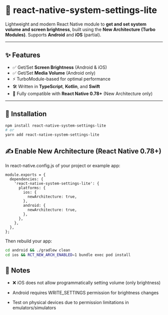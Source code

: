 # 📱 react-native-system-settings-lite

Lightweight and modern React Native module to **get and set system volume and screen brightness**, built using the **New Architecture (Turbo Modules)**. Supports **Android** and **iOS** (partial).

---

## ✨ Features

- ✅ Get/Set **Screen Brightness** (Android & iOS)
- ✅ Get/Set **Media Volume** (Android only)
- ⚡ TurboModule-based for optimal performance
- 🛠️ Written in **TypeScript**, **Kotlin**, and **Swift**
- 🔧 Fully compatible with **React Native 0.78+** (New Architecture only)

---

## 🚀 Installation

```bash
npm install react-native-system-settings-lite
# or
yarn add react-native-system-settings-lite
```

## ✍️ Enable New Architecture (React Native 0.78+)

In react-native.config.js of your project or example app:
```
module.exports = {
  dependencies: {
    'react-native-system-settings-lite': {
      platforms: {
        ios: {
          newArchitecture: true,
        },
        android: {
          newArchitecture: true,
        },
      },
    },
  },
};
```

Then rebuild your app:

```bash
cd android && ./gradlew clean
cd ios && RCT_NEW_ARCH_ENABLED=1 bundle exec pod install
```

## 🔹 Notes

- ❌ iOS does not allow programmatically setting volume (only brightness)

- Android requires WRITE_SETTINGS permission for brightness changes

- Test on physical devices due to permission limitations in emulators/simulators